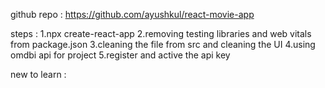 github repo : https://github.com/ayushkul/react-movie-app

steps :
1.npx create-react-app
2.removing testing libraries and web vitals from package.json
3.cleaning the file from src and cleaning the UI
4.using omdbi api for project
5.register and active the api key

new to learn :
